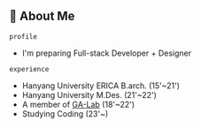 ## 🤔 **About Me**

`profile`
  - I'm preparing Full-stack Developer + Designer

`experience`
  - Hanyang University ERICA B.arch. (15'~21')
  - Hanyang University M.Des. (21'~22')
  - A member of [GA-Lab](https://www.g-a-lab.com/) (18'~22')
  - Studying Coding (23'~)
